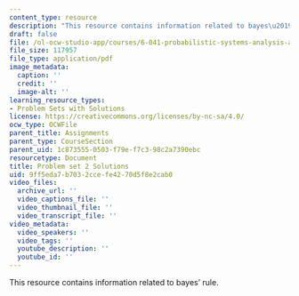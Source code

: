 ```yaml
---
content_type: resource
description: "This resource contains information related to bayes\u2019 rule."
draft: false
file: /ol-ocw-studio-app/courses/6-041-probabilistic-systems-analysis-and-applied-probability-fall-2010/9ff5eda7b7032ccefe4270d5f8e2cab0_MIT6_041F10_assn02_sol.pdf
file_size: 117957
file_type: application/pdf
image_metadata:
  caption: ''
  credit: ''
  image-alt: ''
learning_resource_types:
- Problem Sets with Solutions
license: https://creativecommons.org/licenses/by-nc-sa/4.0/
ocw_type: OCWFile
parent_title: Assignments
parent_type: CourseSection
parent_uid: 1c873555-0503-f79e-f7c3-98c2a7390ebc
resourcetype: Document
title: Problem set 2 Solutions
uid: 9ff5eda7-b703-2cce-fe42-70d5f8e2cab0
video_files:
  archive_url: ''
  video_captions_file: ''
  video_thumbnail_file: ''
  video_transcript_file: ''
video_metadata:
  video_speakers: ''
  video_tags: ''
  youtube_description: ''
  youtube_id: ''
---
```

This resource contains information related to bayes’ rule.